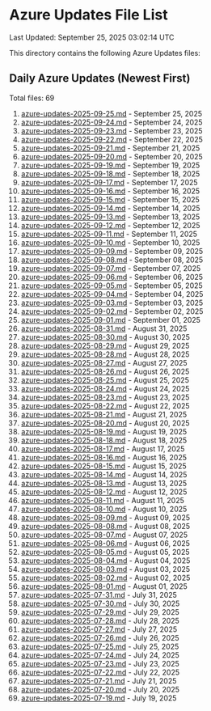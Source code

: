# Azure Updates File List

Last Updated: September 25, 2025 03:02:14 UTC

This directory contains the following Azure Updates files:

## Daily Azure Updates (Newest First)

Total files: 69

1. [azure-updates-2025-09-25.md](./azure-updates-2025-09-25.md) - September 25, 2025
2. [azure-updates-2025-09-24.md](./azure-updates-2025-09-24.md) - September 24, 2025
3. [azure-updates-2025-09-23.md](./azure-updates-2025-09-23.md) - September 23, 2025
4. [azure-updates-2025-09-22.md](./azure-updates-2025-09-22.md) - September 22, 2025
5. [azure-updates-2025-09-21.md](./azure-updates-2025-09-21.md) - September 21, 2025
6. [azure-updates-2025-09-20.md](./azure-updates-2025-09-20.md) - September 20, 2025
7. [azure-updates-2025-09-19.md](./azure-updates-2025-09-19.md) - September 19, 2025
8. [azure-updates-2025-09-18.md](./azure-updates-2025-09-18.md) - September 18, 2025
9. [azure-updates-2025-09-17.md](./azure-updates-2025-09-17.md) - September 17, 2025
10. [azure-updates-2025-09-16.md](./azure-updates-2025-09-16.md) - September 16, 2025
11. [azure-updates-2025-09-15.md](./azure-updates-2025-09-15.md) - September 15, 2025
12. [azure-updates-2025-09-14.md](./azure-updates-2025-09-14.md) - September 14, 2025
13. [azure-updates-2025-09-13.md](./azure-updates-2025-09-13.md) - September 13, 2025
14. [azure-updates-2025-09-12.md](./azure-updates-2025-09-12.md) - September 12, 2025
15. [azure-updates-2025-09-11.md](./azure-updates-2025-09-11.md) - September 11, 2025
16. [azure-updates-2025-09-10.md](./azure-updates-2025-09-10.md) - September 10, 2025
17. [azure-updates-2025-09-09.md](./azure-updates-2025-09-09.md) - September 09, 2025
18. [azure-updates-2025-09-08.md](./azure-updates-2025-09-08.md) - September 08, 2025
19. [azure-updates-2025-09-07.md](./azure-updates-2025-09-07.md) - September 07, 2025
20. [azure-updates-2025-09-06.md](./azure-updates-2025-09-06.md) - September 06, 2025
21. [azure-updates-2025-09-05.md](./azure-updates-2025-09-05.md) - September 05, 2025
22. [azure-updates-2025-09-04.md](./azure-updates-2025-09-04.md) - September 04, 2025
23. [azure-updates-2025-09-03.md](./azure-updates-2025-09-03.md) - September 03, 2025
24. [azure-updates-2025-09-02.md](./azure-updates-2025-09-02.md) - September 02, 2025
25. [azure-updates-2025-09-01.md](./azure-updates-2025-09-01.md) - September 01, 2025
26. [azure-updates-2025-08-31.md](./azure-updates-2025-08-31.md) - August 31, 2025
27. [azure-updates-2025-08-30.md](./azure-updates-2025-08-30.md) - August 30, 2025
28. [azure-updates-2025-08-29.md](./azure-updates-2025-08-29.md) - August 29, 2025
29. [azure-updates-2025-08-28.md](./azure-updates-2025-08-28.md) - August 28, 2025
30. [azure-updates-2025-08-27.md](./azure-updates-2025-08-27.md) - August 27, 2025
31. [azure-updates-2025-08-26.md](./azure-updates-2025-08-26.md) - August 26, 2025
32. [azure-updates-2025-08-25.md](./azure-updates-2025-08-25.md) - August 25, 2025
33. [azure-updates-2025-08-24.md](./azure-updates-2025-08-24.md) - August 24, 2025
34. [azure-updates-2025-08-23.md](./azure-updates-2025-08-23.md) - August 23, 2025
35. [azure-updates-2025-08-22.md](./azure-updates-2025-08-22.md) - August 22, 2025
36. [azure-updates-2025-08-21.md](./azure-updates-2025-08-21.md) - August 21, 2025
37. [azure-updates-2025-08-20.md](./azure-updates-2025-08-20.md) - August 20, 2025
38. [azure-updates-2025-08-19.md](./azure-updates-2025-08-19.md) - August 19, 2025
39. [azure-updates-2025-08-18.md](./azure-updates-2025-08-18.md) - August 18, 2025
40. [azure-updates-2025-08-17.md](./azure-updates-2025-08-17.md) - August 17, 2025
41. [azure-updates-2025-08-16.md](./azure-updates-2025-08-16.md) - August 16, 2025
42. [azure-updates-2025-08-15.md](./azure-updates-2025-08-15.md) - August 15, 2025
43. [azure-updates-2025-08-14.md](./azure-updates-2025-08-14.md) - August 14, 2025
44. [azure-updates-2025-08-13.md](./azure-updates-2025-08-13.md) - August 13, 2025
45. [azure-updates-2025-08-12.md](./azure-updates-2025-08-12.md) - August 12, 2025
46. [azure-updates-2025-08-11.md](./azure-updates-2025-08-11.md) - August 11, 2025
47. [azure-updates-2025-08-10.md](./azure-updates-2025-08-10.md) - August 10, 2025
48. [azure-updates-2025-08-09.md](./azure-updates-2025-08-09.md) - August 09, 2025
49. [azure-updates-2025-08-08.md](./azure-updates-2025-08-08.md) - August 08, 2025
50. [azure-updates-2025-08-07.md](./azure-updates-2025-08-07.md) - August 07, 2025
51. [azure-updates-2025-08-06.md](./azure-updates-2025-08-06.md) - August 06, 2025
52. [azure-updates-2025-08-05.md](./azure-updates-2025-08-05.md) - August 05, 2025
53. [azure-updates-2025-08-04.md](./azure-updates-2025-08-04.md) - August 04, 2025
54. [azure-updates-2025-08-03.md](./azure-updates-2025-08-03.md) - August 03, 2025
55. [azure-updates-2025-08-02.md](./azure-updates-2025-08-02.md) - August 02, 2025
56. [azure-updates-2025-08-01.md](./azure-updates-2025-08-01.md) - August 01, 2025
57. [azure-updates-2025-07-31.md](./azure-updates-2025-07-31.md) - July 31, 2025
58. [azure-updates-2025-07-30.md](./azure-updates-2025-07-30.md) - July 30, 2025
59. [azure-updates-2025-07-29.md](./azure-updates-2025-07-29.md) - July 29, 2025
60. [azure-updates-2025-07-28.md](./azure-updates-2025-07-28.md) - July 28, 2025
61. [azure-updates-2025-07-27.md](./azure-updates-2025-07-27.md) - July 27, 2025
62. [azure-updates-2025-07-26.md](./azure-updates-2025-07-26.md) - July 26, 2025
63. [azure-updates-2025-07-25.md](./azure-updates-2025-07-25.md) - July 25, 2025
64. [azure-updates-2025-07-24.md](./azure-updates-2025-07-24.md) - July 24, 2025
65. [azure-updates-2025-07-23.md](./azure-updates-2025-07-23.md) - July 23, 2025
66. [azure-updates-2025-07-22.md](./azure-updates-2025-07-22.md) - July 22, 2025
67. [azure-updates-2025-07-21.md](./azure-updates-2025-07-21.md) - July 21, 2025
68. [azure-updates-2025-07-20.md](./azure-updates-2025-07-20.md) - July 20, 2025
69. [azure-updates-2025-07-19.md](./azure-updates-2025-07-19.md) - July 19, 2025
